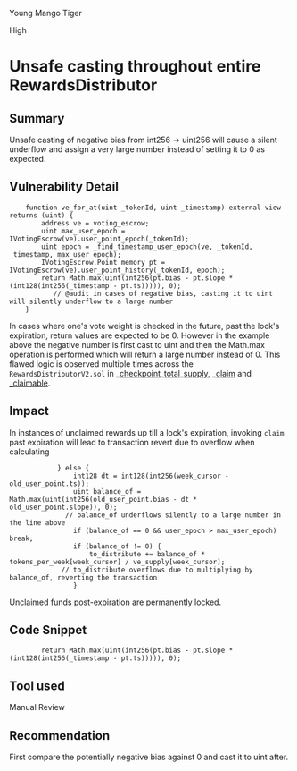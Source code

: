 Young Mango Tiger

High

# Unsafe casting throughout entire RewardsDistributor

## Summary
Unsafe casting of negative bias from int256 -> uint256 will cause a silent underflow and assign a very large number instead of setting it to 0 as expected.
## Vulnerability Detail
```solidity
    function ve_for_at(uint _tokenId, uint _timestamp) external view returns (uint) {
        address ve = voting_escrow;
        uint max_user_epoch = IVotingEscrow(ve).user_point_epoch(_tokenId);
        uint epoch = _find_timestamp_user_epoch(ve, _tokenId, _timestamp, max_user_epoch);
        IVotingEscrow.Point memory pt = IVotingEscrow(ve).user_point_history(_tokenId, epoch);
        return Math.max(uint(int256(pt.bias - pt.slope * (int128(int256(_timestamp - pt.ts))))), 0); 
           // @audit in cases of negative bias, casting it to uint will silently underflow to a large number
    }
```
In cases where one's vote weight is checked in the future, past the lock's expiration, return values are expected to be 0. However in the example above the negative number is first cast to uint and then the Math.max operation is performed which will return a large number instead of 0. This flawed logic is observed multiple times across the `RewardsDistributorV2.sol` in [_checkpoint_total_supply](https://github.com/sherlock-audit/2024-06-velocimeter/blob/63818925987a5115a80eff4bd12578146a844cfd/v4-contracts/contracts/RewardsDistributorV2.sol#L158), [_claim](https://github.com/sherlock-audit/2024-06-velocimeter/blob/63818925987a5115a80eff4bd12578146a844cfd/v4-contracts/contracts/RewardsDistributorV2.sol#L208) and [_claimable](https://github.com/sherlock-audit/2024-06-velocimeter/blob/63818925987a5115a80eff4bd12578146a844cfd/v4-contracts/contracts/RewardsDistributorV2.sol#L265).
## Impact
 
In instances of unclaimed rewards up till a lock's expiration, invoking `claim` past expiration will lead to transaction revert due to overflow when calculating  
```solidity
            } else {
                int128 dt = int128(int256(week_cursor - old_user_point.ts));
                uint balance_of = Math.max(uint(int256(old_user_point.bias - dt * old_user_point.slope)), 0);
              // balance_of underflows silently to a large number in the line above
                if (balance_of == 0 && user_epoch > max_user_epoch) break;
                if (balance_of != 0) {
                    to_distribute += balance_of * tokens_per_week[week_cursor] / ve_supply[week_cursor];
             // to_distribute overflows due to multiplying by balance_of, reverting the transaction
                }
```
Unclaimed funds post-expiration are permanently locked.

## Code Snippet
```solidity
        return Math.max(uint(int256(pt.bias - pt.slope * (int128(int256(_timestamp - pt.ts))))), 0);
```
## Tool used

Manual Review

## Recommendation
First compare the potentially negative bias against 0 and cast it to uint after.